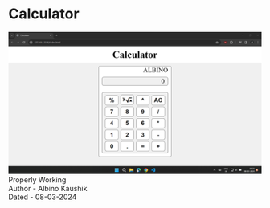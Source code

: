 # Calculator

<img src="branch1.png">
Properly Working 
<br>
Author - Albino Kaushik
<br>
Dated - 08-03-2024
